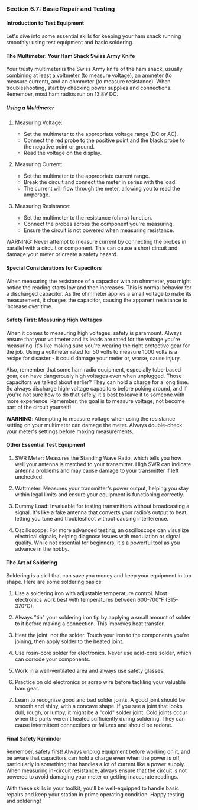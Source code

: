 ### Section 6.7: Basic Repair and Testing

#### Introduction to Test Equipment

Let's dive into some essential skills for keeping your ham shack running smoothly: using test equipment and basic soldering.

#### The Multimeter: Your Ham Shack Swiss Army Knife

Your trusty multimeter is the Swiss Army knife of the ham shack, usually combining at least a voltmeter (to measure voltage), an ammeter (to measure current), and an ohmmeter (to measure resistance). When troubleshooting, start by checking power supplies and connections. Remember, most ham radios run on 13.8V DC.

##### Using a Multimeter

1. Measuring Voltage:
   - Set the multimeter to the appropriate voltage range (DC or AC).
   - Connect the red probe to the positive point and the black probe to the negative point or ground.
   - Read the voltage on the display.

2. Measuring Current:
   - Set the multimeter to the appropriate current range.
   - Break the circuit and connect the meter in series with the load.
   - The current will flow through the meter, allowing you to read the amperage.

3. Measuring Resistance:
   - Set the multimeter to the resistance (ohms) function.
   - Connect the probes across the component you're measuring.
   - Ensure the circuit is not powered when measuring resistance.

WARNING: Never attempt to measure current by connecting the probes in parallel with a circuit or component. This can cause a short circuit and damage your meter or create a safety hazard.


#### Special Considerations for Capacitors

When measuring the resistance of a capacitor with an ohmmeter, you might notice the reading starts low and then increases. This is normal behavior for a discharged capacitor. As the ohmmeter applies a small voltage to make its measurement, it charges the capacitor, causing the apparent resistance to increase over time.

#### Safety First: Measuring High Voltages

When it comes to measuring high voltages, safety is paramount. Always ensure that your voltmeter and its leads are rated for the voltage you're measuring. It's like making sure you're wearing the right protective gear for the job. Using a voltmeter rated for 50 volts to measure 1000 volts is a recipe for disaster - it could damage your meter or, worse, cause injury. 

Also, remember that some ham radio equipment, especially tube-based gear, can have dangerously high voltages even when unplugged. Those capacitors we talked about earlier? They can hold a charge for a long time. So always discharge high-voltage capacitors before poking around, and if you're not sure how to do that safely, it's best to leave it to someone with more experience. Remember, the goal is to measure voltage, not become part of the circuit yourself!

**WARNING**: Attempting to measure voltage when using the resistance setting on your multimeter can damage the meter. Always double-check your meter's settings before making measurements.

#### Other Essential Test Equipment

1. SWR Meter: Measures the Standing Wave Ratio, which tells you how well your antenna is matched to your transmitter. High SWR can indicate antenna problems and may cause damage to your transmitter if left unchecked.

2. Wattmeter: Measures your transmitter's power output, helping you stay within legal limits and ensure your equipment is functioning correctly.

3. Dummy Load: Invaluable for testing transmitters without broadcasting a signal. It's like a fake antenna that converts your radio's output to heat, letting you tune and troubleshoot without causing interference.

4. Oscilloscope: For more advanced testing, an oscilloscope can visualize electrical signals, helping diagnose issues with modulation or signal quality. While not essential for beginners, it's a powerful tool as you advance in the hobby.

#### The Art of Soldering

Soldering is a skill that can save you money and keep your equipment in top shape. Here are some soldering basics:

1. Use a soldering iron with adjustable temperature control. Most electronics work best with temperatures between 600-700°F (315-370°C).

2. Always "tin" your soldering iron tip by applying a small amount of solder to it before making a connection. This improves heat transfer.

3. Heat the joint, not the solder. Touch your iron to the components you're joining, then apply solder to the heated joint.

4. Use rosin-core solder for electronics. Never use acid-core solder, which can corrode your components.

5. Work in a well-ventilated area and always use safety glasses.

6. Practice on old electronics or scrap wire before tackling your valuable ham gear.

7. Learn to recognize good and bad solder joints. A good joint should be smooth and shiny, with a concave shape. If you see a joint that looks dull, rough, or lumpy, it might be a "cold" solder joint. Cold joints occur when the parts weren't heated sufficiently during soldering. They can cause intermittent connections or failures and should be redone.

#### Final Safety Reminder

Remember, safety first! Always unplug equipment before working on it, and be aware that capacitors can hold a charge even when the power is off, particularly in something that handles a lot of current like a power supply. When measuring in-circuit resistance, always ensure that the circuit is not powered to avoid damaging your meter or getting inaccurate readings.

With these skills in your toolkit, you'll be well-equipped to handle basic repairs and keep your station in prime operating condition. Happy testing and soldering!